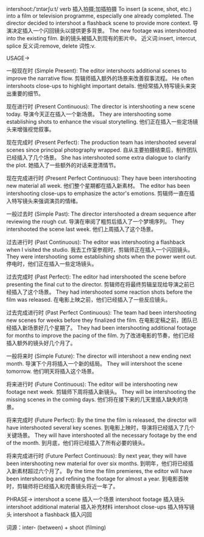 intershoot:/ˈɪntərʃuːt/
verb
插入拍摄;加插拍摄
To insert (a scene, shot, etc.) into a film or television programme, especially one already completed.
The director decided to intershoot a flashback scene to provide more context. 导演决定插入一个闪回镜头以提供更多背景。
The new footage was intershooted into the existing film. 新的镜头被插入到现有的影片中。
近义词:insert, intercut, splice
反义词:remove, delete
词性:v.

USAGE->

一般现在时 (Simple Present):
The editor intershoots additional scenes to improve the narrative flow.  剪辑师插入额外的场景来改善叙事流程。
He often intershoots close-ups to highlight important details. 他经常插入特写镜头来突出重要的细节。


现在进行时 (Present Continuous):
The director is intershooting a new scene today. 导演今天正在插入一个新场景。
They are intershooting some establishing shots to enhance the visual storytelling. 他们正在插入一些定场镜头来增强视觉叙事。


现在完成时 (Present Perfect):
The production team has intershooted several scenes since principal photography wrapped.  自从主要拍摄结束后，制作团队已经插入了几个场景。
She has intershooted some extra dialogue to clarify the plot. 她插入了一些额外的对话来澄清情节。


现在完成进行时 (Present Perfect Continuous):
They have been intershooting new material all week. 他们整个星期都在插入新素材。
The editor has been intershooting close-ups to emphasize the actor's emotions. 剪辑师一直在插入特写镜头来强调演员的情绪。


一般过去时 (Simple Past):
The director intershooted a dream sequence after reviewing the rough cut. 导演在审阅了粗剪后插入了一个梦境序列。
They intershooted the scene last week.  他们上周插入了这个场景。


过去进行时 (Past Continuous):
The editor was intershooting a flashback when I visited the studio. 我去工作室参观时，剪辑师正在插入一个闪回镜头。
They were intershooting some establishing shots when the power went out.  停电时，他们正在插入一些定场镜头。


过去完成时 (Past Perfect):
The editor had intershooted the scene before presenting the final cut to the director. 剪辑师在将最终剪辑呈现给导演之前已经插入了这个场景。
They had intershooted some reaction shots before the film was released.  在电影上映之前，他们已经插入了一些反应镜头。


过去完成进行时 (Past Perfect Continuous):
The team had been intershooting new scenes for weeks before they finalized the film.  在电影定稿之前，团队已经插入新场景好几个星期了。
They had been intershooting additional footage for months to improve the pacing of the film.  为了改进电影的节奏，他们已经插入额外的镜头好几个月了。


一般将来时 (Simple Future):
The director will intershoot a new ending next month. 导演下个月将插入一个新的结局。
They will intershoot the scene tomorrow.  他们明天将插入这个场景。


将来进行时 (Future Continuous):
The editor will be intershooting new footage next week.  剪辑师下周将插入新镜头。
They will be intershooting the missing scenes in the coming days.  他们将在接下来的几天里插入缺失的场景。


将来完成时 (Future Perfect):
By the time the film is released, the director will have intershooted several key scenes.  到电影上映时，导演将已经插入了几个关键场景。
They will have intershooted all the necessary footage by the end of the month.  到月底，他们将已经插入了所有必要的镜头。


将来完成进行时 (Future Perfect Continuous):
By next year, they will have been intershooting new material for over six months.  到明年，他们将已经插入新素材超过六个月了。
By the time the film premieres, the editor will have been intershooting and refining the footage for almost a year.  到电影首映时，剪辑师将已经插入和完善镜头将近一年了。

PHRASE->
intershoot a scene  插入一个场景
intershoot footage 插入镜头
intershoot additional material 插入补充材料
intershoot close-ups 插入特写镜头
intershoot a flashback  插入闪回


词源：inter- (between) + shoot (filming)
